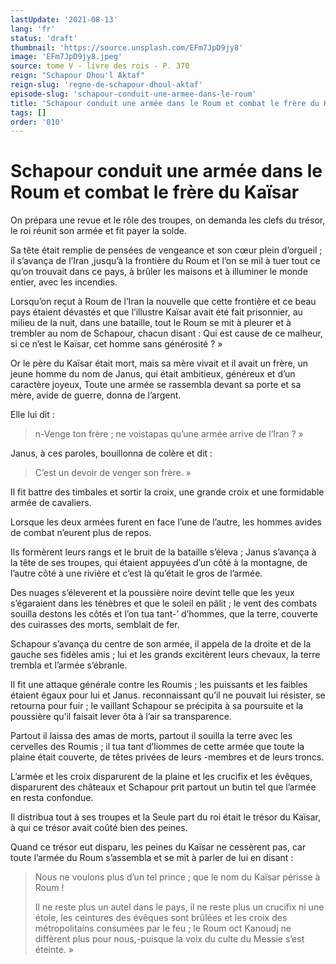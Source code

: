 ```yaml
---
lastUpdate: '2021-08-13'
lang: 'fr'
status: 'draft'
thumbnail: 'https://source.unsplash.com/EFm7JpD9jy8'
image: 'EFm7JpD9jy8.jpeg'
source: tome V - livre des rois - P. 370
reign: "Schapour Dhou'l Aktaf"
reign-slug: 'regne-de-schapour-dhoul-aktaf'
episode-slug: 'schapour-conduit-une-armee-dans-le-roum'
title: 'Schapour conduit une armée dans le Roum et combat le frère du Kaïsar | Le Livre des Rois | Shâhnâmeh'
tags: []
order: '010'
---
```


<!-- LTeX: language=fr -->

# Schapour conduit une armée dans le Roum et combat le frère du Kaïsar

On prépara une revue et le rôle des troupes, on demanda les clefs du trésor, le roi réunit son armée et fit payer la solde.

Sa tête était remplie de pensées de vengeance et son cœur plein d’orgueil ; il s’avança de l’Iran ,jusqu’à la frontière du Roum et l’on se mil à tuer tout ce qu’on trouvait dans ce pays, à brûler les maisons et à illuminer le monde entier, avec les incendies.

Lorsqu’on reçut à Roum de l’Iran la nouvelle que cette frontière et ce beau pays étaient dévastés et que l’illustre Kaïsar avait été fait prisonnier, au milieu de la nuit, dans une bataille, tout le Roum se mit à pleurer et à trembler au nom de Schapour, chacun disant : Qui est cause de ce malheur, si ce n’est le Kaïsar, cet homme sans générosité ? »

Or le père du Kaïsar était mort, mais sa mère vivait et il avait un frère, un jeune homme du nom de Janus, qui était ambitieux, généreux et d’un caractère joyeux, Toute une armée se rassembla devant sa porte et sa mère, avide de guerre, donna de l’argent.

Elle lui dit :

> n-Venge ton frère ; ne voistapas qu’une armée arrive de l’Iran ? »

Janus, à ces paroles, bouillonna de colère et dit :

> C’est un devoir de venger son frère. »

Il fit battre des timbales et sortir la croix, une grande croix et une formidable armée de cavaliers.

Lorsque les deux armées furent en face l’une de l’autre, les hommes avides de combat n’eurent plus de repos.

Ils formèrent leurs rangs et le bruit de la bataille s’éleva ; Janus s’avança à la tête de ses troupes, qui étaient appuyées d’un côté à la montagne, de l’autre côté à une rivière et c’est là qu’était le gros de l’armée.

Des nuages s’éleverent et la poussière noire devint telle que les yeux s’égaraient dans les ténèbres et que le soleil en pâlit ; le vent des combats souilla destons les côtés et l’on tua tant-’ d’hommes, que la terre, couverte des cuirasses des morts, semblait de fer.

Schapour s’avança du centre de son armée, il appela de la droite et de la gauche ses fidèles amis ; lui et les grands excitèrent leurs chevaux, la terre trembla et l’armée s’ébranle.

Il fit une attaque générale contre les Roumis ; les puissants et les faibles étaient égaux pour lui et Janus. reconnaissant qu’il ne pouvait lui résister, se retourna pour fuir ; le vaillant Schapour se précipita à sa poursuite et la poussière qu’il faisait lever ôta à l’air sa transparence.

Partout il laissa des amas de morts, partout il souilla la terre avec les cervelles des Roumis ; il tua tant d’liommes de cette armée que toute la plaine était couverte, de têtes privées de leurs -membres et de leurs troncs.

L’armée et les croix disparurent de la plaine et les crucifix et les évêques, disparurent des châteaux et Schapour prit partout un butin tel que l’armée en resta confondue.

Il distribua tout à ses troupes et la Seule part du roi était le trésor du Kaïsar, à qui ce trésor avait coûté bien des peines.

Quand ce trésor eut disparu, les peines du Kaïsar ne cessèrent pas, car toute l’armée du Roum s’assembla et se mit à parler de lui en disant :

> Nous ne voulons plus d’un tel prince ; que le nom du Kaïsar périsse à Roum !
>
> Il ne reste plus un autel dans le pays, il ne reste plus un crucifix ni une étole, les ceintures des évêques sont brûlées et les croix des métropolitains consumées par le feu ; le Roum oct Kanoudj ne diffèrent plus pour nous,-puisque la voix du culte du Messie s’est éteinte. »
